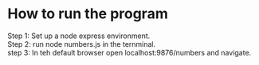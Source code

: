 # How to run the program
Step 1: Set up a node express environment.<br/>
Step 2: run node numbers.js in the ternminal.<br/>
step 3: In teh default browser open localhost:9876/numbers and navigate.
